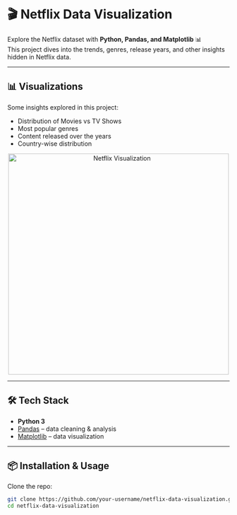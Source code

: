 # 🎬 Netflix Data Visualization

Explore the Netflix dataset with **Python, Pandas, and Matplotlib** 📊  
This project dives into the trends, genres, release years, and other insights hidden in Netflix data.

---

## 📊 Visualizations
Some insights explored in this project:
- Distribution of Movies vs TV Shows  
- Most popular genres  
- Content released over the years  
- Country-wise distribution  

<p align="center">
  <img src="outputs/sample_plot1.png" alt="Netflix Visualization" width="500"/>
</p>

---

## 🛠️ Tech Stack
- **Python 3**
- [Pandas](https://pandas.pydata.org/) – data cleaning & analysis  
- [Matplotlib](https://matplotlib.org/) – data visualization  

---

## 📦 Installation & Usage
Clone the repo:
```bash
git clone https://github.com/your-username/netflix-data-visualization.git
cd netflix-data-visualization
